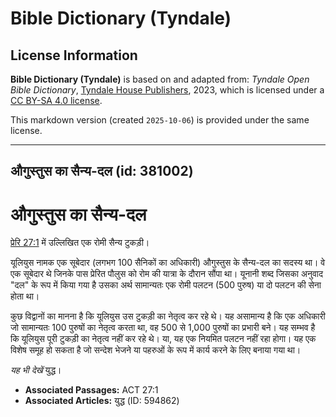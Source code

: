 # Bible Dictionary (Tyndale)

## License Information

**Bible Dictionary (Tyndale)** is based on and adapted from: _Tyndale Open Bible Dictionary_, [Tyndale House Publishers](https://tyndaleopenresources.com/), 2023, which is licensed under a [CC BY-SA 4.0 license](https://creativecommons.org/licenses/by-sa/4.0/legalcode.en).

This markdown version (created `2025-10-06`) is provided under the same license.



--------------------------------

## औगुस्तुस का सैन्य-दल (id: 381002)

औगुस्तुस का सैन्य\-दल
=====================

[प्रेरि 27:1](https://ref.ly/Acts27:1) में उल्लिखित एक रोमी सैन्य टुकड़ी।

यूलियुस नामक एक सूबेदार (लगभग 100 सैनिकों का अधिकारी) औगुस्तुस के सैन्य\-दल का सदस्य था। वे एक सूबेदार थे जिनके पास प्रेरित पौलुस को रोम की यात्रा के दौरान सौंपा था। यूनानी शब्द जिसका अनुवाद "दल" के रूप में किया गया है उसका अर्थ सामान्यतः एक रोमी पलटन (500 पुरुष) या दो पलटन की सेना होता था।

कुछ विद्वानों का मानना है कि यूलियुस उस टुकड़ी का नेतृत्व कर रहे थे। यह असामान्य है कि एक अधिकारी जो सामान्यतः 100 पुरुषों का नेतृत्व करता था, वह 500 से 1,000 पुरुषों का प्रभारी बने। यह सम्भव है कि यूलियुस पूरी टुकड़ी का नेतृत्व नहीं कर रहे थे। या, यह एक नियमित पलटन नहीं रहा होगा। यह एक विशेष समूह हो सकता है जो सन्देश भेजने या पहरुओं के रूप में कार्य करने के लिए बनाया गया था।

*यह भी देखें* युद्ध।

* **Associated Passages:** ACT 27:1
* **Associated Articles:** युद्ध (ID: 594862)

